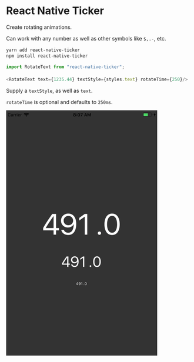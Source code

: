 # React Native Ticker

Create rotating animations.

Can work with any number as well as other symbols like `$,.-`, etc.


```
yarn add react-native-ticker
npm install react-native-ticker
```

```js
import RotateText from "react-native-ticker";

<RotateText text={1235.44} textStyle={styles.text} rotateTime={250}/>
```
Supply a `textStyle`, as well as `text`.

`rotateTime` is optional and defaults to `250ms`.

![](./examples.gif)